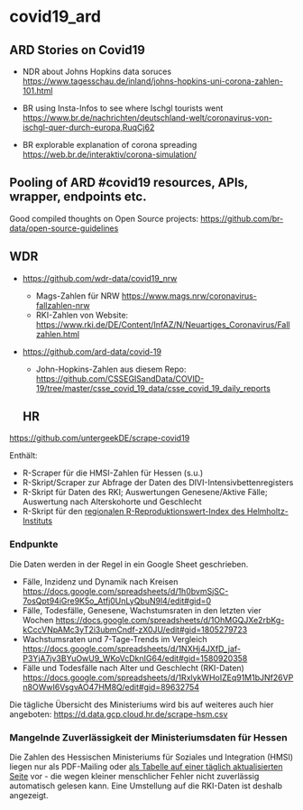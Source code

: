 # covid19_ard

## ARD Stories on Covid19 


- NDR about Johns Hopkins data soruces
https://www.tagesschau.de/inland/johns-hopkins-uni-corona-zahlen-101.html

- BR using Insta-Infos to see where Ischgl tourists went
https://www.br.de/nachrichten/deutschland-welt/coronavirus-von-ischgl-quer-durch-europa,RuqCj62

- BR explorable explanation of corona spreading
https://web.br.de/interaktiv/corona-simulation/



## Pooling of ARD #covid19 resources, APIs, wrapper, endpoints etc.

Good compiled thoughts on Open Source projects:
https://github.com/br-data/open-source-guidelines


## WDR 

- https://github.com/wdr-data/covid19_nrw
  - Mags-Zahlen für NRW https://www.mags.nrw/coronavirus-fallzahlen-nrw
  - RKI-Zahlen von Website: https://www.rki.de/DE/Content/InfAZ/N/Neuartiges_Coronavirus/Fallzahlen.html

- https://github.com/ard-data/covid-19
  - John-Hopkins-Zahlen aus diesem Repo: https://github.com/CSSEGISandData/COVID-19/tree/master/csse_covid_19_data/csse_covid_19_daily_reports
 
 
  ## HR
  
https://github.com/untergeekDE/scrape-covid19

Enthält: 
- R-Scraper für die HMSI-Zahlen für Hessen (s.u.)
- R-Skript/Scraper zur Abfrage der Daten des DIVI-Intensivbettenregisters
- R-Skript für Daten des RKI; Auswertungen Genesene/Aktive Fälle; Auswertung nach Alterskohorte und Geschlecht
- R-Skript für den [regionalen R-Reproduktionswert-Index des Helmholtz-Instituts](https://gitlab.com/simm/covid19/secir/-/tree/master/img/dynamic/Rt_rawData)

### Endpunkte 

Die Daten werden in der Regel in ein Google Sheet geschrieben.

- Fälle, Inzidenz und Dynamik nach Kreisen https://docs.google.com/spreadsheets/d/1h0bvmSjSC-7osQpt94iGre9K5o_Atfj0UnLyQbuN9l4/edit#gid=0
- Fälle, Todesfälle, Genesene, Wachstumsraten in den letzten vier Wochen https://docs.google.com/spreadsheets/d/1OhMGQJXe2rbKg-kCccVNpAMc3yT2i3ubmCndf-zX0JU/edit#gid=1805279723
- Wachstumsraten und 7-Tage-Trends im Vergleich https://docs.google.com/spreadsheets/d/1NXHj4JXfD_jaf-P3YjA7jv3BYuOwU9_WKoVcDknIG64/edit#gid=1580920358
- Fälle und Todesfälle nach Alter und Geschlecht (RKI-Daten) https://docs.google.com/spreadsheets/d/1RxlykWHoIZEq91M1bJNf26VPn8OWwI6VsgvAO47HM8Q/edit#gid=89632754

Die tägliche Übersicht des Ministeriums wird bis auf weiteres auch hier angeboten: https://d.data.gcp.cloud.hr.de/scrape-hsm.csv
  
### Mangelnde Zuverlässigkeit der Ministeriumsdaten für Hessen

Die Zahlen des Hessischen Ministeriums für Soziales und Integration (HMSI) liegen nur als PDF-Mailing oder [als Tabelle auf einer täglich aktualisierten Seite](https://soziales.hessen.de/gesundheit/infektionsschutz/corona-hessen/taegliche-uebersicht-der-bestaetigten-sars-cov-2-faelle-hessen) vor - die wegen kleiner menschlicher Fehler nicht zuverlässig automatisch gelesen kann. Eine Umstellung auf die RKI-Daten ist deshalb angezeigt. 
